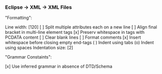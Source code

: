 ### Eclipse -> XML -> XML Files

"Formatting":

Line width: [120]
[ ] Split multiple attributes each on a new line
[ ] Align final bracket in multi-line element tags
[x] Preserv whitespace in tags with PCDATA content
[ ] Clear blank lines
[ ] Format comments
[x] Insert whitespace before closing empty end-tags
( ) Indent using tabs
(o) Indent using spaces
Indentation size: [2]

"Grammar Constaints":

[x] Use inferred grammar in absence of DTD/Schema
